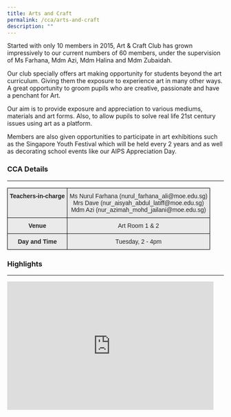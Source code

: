 ```yaml
---
title: Arts and Craft
permalink: /cca/arts-and-craft
description: ""
---
```


Started with only 10 members in 2015, Art &amp; Craft Club has grown impressively to our current numbers of 60 members, under the supervision of Ms Farhana, Mdm Azi, Mdm Halina and Mdm Zubaidah.

  

Our club specially offers art making opportunity for students beyond the art curriculum. Giving them the exposure to experience art in many other ways. A great opportunity to groom pupils who are creative, passionate and have a penchant for Art.

Our aim is to provide exposure and appreciation to various mediums, materials and art forms. Also, to allow pupils to solve real life 21st century issues using art as a platform.

  

Members are also given opportunities to participate in art exhibitions such as the Singapore Youth Festival which will be held every 2 years and as well as decorating school events like our AIPS Appreciation Day.

  

### CCA Details
-----------

<style type="text/css">
.tg  {border-collapse:collapse;border-spacing:0;}
.tg td{border-color:black;border-style:solid;border-width:1px;font-family:Arial, sans-serif;font-size:14px;
  overflow:hidden;padding:10px 5px;word-break:normal;}
.tg th{border-color:black;border-style:solid;border-width:1px;font-family:Arial, sans-serif;font-size:14px;
  font-weight:normal;overflow:hidden;padding:10px 5px;word-break:normal;}
.tg .tg-n4qt{background-color:#EAEAEA;color:#222;font-weight:bold;text-align:center;vertical-align:top}
.tg .tg-ii8k{background-color:#EAEAEA;color:#222;text-align:center;vertical-align:top}
.tg .tg-ku5w{background-color:#EAEAEA;color:#222;text-align:center;vertical-align:middle}
</style>
<table class="tg">
<thead>
  <tr>
    <th class="tg-n4qt">Teachers-in-charge </th>
    <th class="tg-ku5w"><span style="color:#222;background-color:#EAEAEA">Ms Nurul Farhana (nurul_farhana_ali@moe.edu.sg)</span><br><span style="color:#222;background-color:#EAEAEA">Mrs Dave (nur_aisyah_abdul_latiff@moe.edu.sg)</span><br><span style="color:#222;background-color:#EAEAEA">Mdm Azi (nur_azimah_mohd_jailani@moe.edu.sg)</span><br></th>
  </tr>
</thead>
<tbody>
  <tr>
    <td class="tg-n4qt">Venue</td>
    <td class="tg-ii8k"><span style="color:#222;background-color:#EAEAEA">Art Room 1 &amp; 2</span><br></td>
  </tr>
  <tr>
    <td class="tg-n4qt">Day and Time</td>
    <td class="tg-ii8k"><span style="color:#222;background-color:#EAEAEA">Tuesday, 2 - 4pm</span></td>
  </tr>
</tbody>
</table>

### Highlights
----------
<iframe allowfullscreen="true" height="299" width="480" frameborder="0" src="https://docs.google.com/presentation/d/e/2PACX-1vSbJ35mGfLTNYSjjB0DCQ0BS8Uu54YlGiQvMyKoWU6JYaxJLoF24KgcWi848a1a_NmHqvAx8lapXsNN/embed?start=false&amp;loop=false&amp;delayms=10000"></iframe>